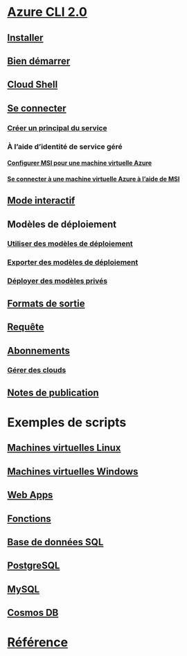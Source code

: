 # [Azure CLI 2.0](overview.md)
## [Installer](install-azure-cli.md)
## [Bien démarrer](get-started-with-azure-cli.md)
## [Cloud Shell](/azure/cloud-shell/overview)
## [Se connecter](authenticate-azure-cli.md)
### [Créer un principal du service](create-an-azure-service-principal-azure-cli.md)
### À l’aide d’identité de service géré
#### [Configurer MSI pour une machine virtuelle Azure](/azure/active-directory/msi-qs-configure-cli-windows-vm?toc=%2fcli%2fazure%2ftoc.json&bc=%2fcli%2fazure%2fbreadcrumb%2ftoc.json)
#### [Se connecter à une machine virtuelle Azure à l’aide de MSI](/azure/active-directory/msi-how-to-get-access-token-using-msi?toc=%2fcli%2fazure%2ftoc.json&bc=%2fcli%2fazure%2fbreadcrumb%2ftoc.json)
## [Mode interactif](interactive-azure-cli.md)
## Modèles de déploiement
### [Utiliser des modèles de déploiement](/azure/azure-resource-manager/resource-group-template-deploy-cli?toc=%2fcli%2fazure%2ftoc.json&bc=%2fcli%2fazure%2fbreadcrumb%2ftoc.json)
### [Exporter des modèles de déploiement](/azure/azure-resource-manager/resource-manager-export-template-cli?toc=%2fcli%2fazure%2ftoc.json&bc=%2fcli%2fazure%2fbreadcrumb%2ftoc.json)
### [Déployer des modèles privés](/azure/azure-resource-manager/resource-manager-cli-sas-token?toc=%2fcli%2fazure%2ftoc.json&bc=%2fcli%2fazure%2fbreadcrumb%2ftoc.json)
## [Formats de sortie](format-output-azure-cli.md)
## [Requête](query-azure-cli.md)
## [Abonnements](manage-azure-subscriptions-azure-cli.md)
### [Gérer des clouds](manage-clouds-azure-cli.md)
## [Notes de publication](release-notes-azure-cli.md)
# Exemples de scripts
## [Machines virtuelles Linux](/azure/virtual-machines/linux/cli-samples?toc=%2fcli%2fazure%2ftoc.json&bc=%2fcli%2fazure%2fbreadcrumb%2ftoc.json)
## [Machines virtuelles Windows](/azure/virtual-machines/windows/cli-samples?toc=%2fcli%2fazure%2ftoc.json&bc=%2fcli%2fazure%2fbreadcrumb%2ftoc.json)
## [Web Apps](/azure/app-service-web/app-service-cli-samples?toc=%2fcli%2fazure%2ftoc.json&bc=%2fcli%2fazure%2fbreadcrumb%2ftoc.json)
## [Fonctions](/azure/azure-functions/functions-cli-samples?toc=%2fcli%2fazure%2ftoc.json&bc=%2fcli%2fazure%2fbreadcrumb%2ftoc.json)
## [Base de données SQL](/azure/sql-database/sql-database-cli-samples?toc=%2fcli%2fazure%2ftoc.json&bc=%2fcli%2fazure%2fbreadcrumb%2ftoc.json)
## [PostgreSQL](/azure/postgresql/sample-scripts-azure-cli?toc=%2fcli%2fazure%2ftoc.json&bc=%2fcli%2fazure%2fbreadcrumb%2ftoc.json)
## [MySQL](/azure/mysql/sample-scripts-azure-cli?toc=%2fcli%2fazure%2ftoc.json&bc=%2fcli%2fazure%2fbreadcrumb%2ftoc.json)
## [Cosmos DB](/azure/cosmos-db/cli-samples?toc=%2fcli%2fazure%2ftoc.json&bc=%2fcli%2fazure%2fbreadcrumb%2ftoc.json)
# [Référence](../docs-ref-autogen/refTOC.md)
